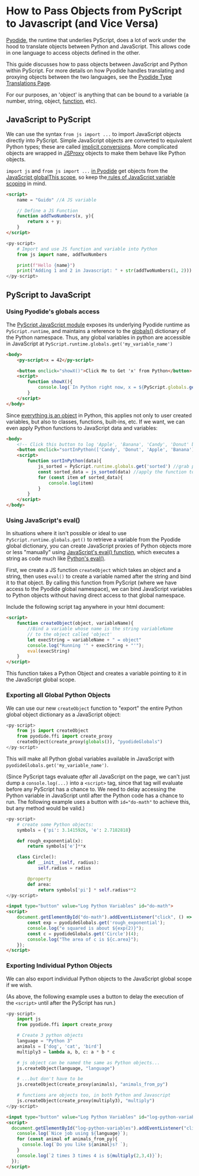 # How to Pass Objects from PyScript to Javascript (and Vice Versa)

[Pyodide](https://pyodide.org), the runtime that underlies PyScript, does a lot of work under the hood to translate objects between Python and JavaScript. This allows code in one language to access objects defined in the other.

This guide discusses how to pass objects between JavaScript and Python within PyScript. For more details on how Pyodide handles translating and proxying objects between the two languages, see the [Pyodide Type Translations Page](https://pyodide.org/en/stable/usage/type-conversions.html).

For our purposes, an 'object' is anything that can be bound to a variable (a number, string, object, [function](https://developer.mozilla.org/en-US/docs/Glossary/First-class_Function), etc).

## JavaScript to PyScript

We can use the syntax `from js import ...` to import JavaScript objects directly into PyScript. Simple JavaScript objects are converted to equivalent Python types; these are called [implicit conversions](https://pyodide.org/en/stable/usage/type-conversions.html#implicit-conversions). More complicated objects are wrapped in [JSProxy](https://pyodide.org/en/stable/usage/type-conversions.html) objects to make them behave like Python objects.

`import js` and `from js import ...` [in Pyodide](https://pyodide.org/en/stable/usage/type-conversions.html#type-translations-using-js-obj-from-py) get objects from the [JavaScript globalThis scope](https://developer.mozilla.org/en-US/docs/Web/JavaScript/Reference/Global_Objects/globalThis), so keep the[ rules of JavaScript variable scoping](https://www.freecodecamp.org/news/var-let-and-const-whats-the-difference/) in mind.

```html
<script>
    name = "Guido" //A JS variable

    // Define a JS Function
    function addTwoNumbers(x, y){
        return x + y;
    }
</script>
```
```python
<py-script>
    # Import and use JS function and variable into Python
    from js import name, addTwoNumbers

    print(f"Hello {name}")
    print("Adding 1 and 2 in Javascript: " + str(addTwoNumbers(1, 2)))
</py-script>
```

## PyScript to JavaScript

### Using Pyodide's globals access

The [PyScript JavaScript module](../reference/pyscript-module.md)  exposes its underlying Pyodide runtime as `PyScript.runtime`, and maintains a reference to the [globals()](https://docs.python.org/3/library/functions.html#globals) dictionary of the Python namespace. Thus, any global variables in python are accessible in JavaScript at `PyScript.runtime.globals.get('my_variable_name')`

```html
<body>
    <py-script>x = 42</py-script>

    <button onclick="showX()">Click Me to Get 'x' from Python</button>
    <script>
        function showX(){
            console.log(`In Python right now, x = ${PyScript.globals.get('x')}`)
        }
    </script>
</body>
```

Since [everything is an object](https://docs.python.org/3/reference/datamodel.html) in Python, this applies not only to user created variables, but also to classes, functions, built-ins, etc. If we want, we can even apply Python functions to JavaScript data and variables:

```html
<body>
    <!-- Click this button to log 'Apple', 'Banana', 'Candy', 'Donut' by sorting in Python-->
    <button onclick="sortInPython(['Candy', 'Donut', 'Apple', 'Banana'])">Sort In Python And Log</button>
    <script>
        function sortInPython(data){
            js_sorted = PyScript.runtime.globals.get('sorted') //grab python's 'sorted' function
            const sorted_data = js_sorted(data) //apply the function to the 'data' argument
            for (const item of sorted_data){
                console.log(item)
            }
        }
    </script>
</body>
```

### Using JavaScript's eval()

In situations where it isn't possible or ideal to use `PyScript.runtime.globals.get()` to retrieve a variable from the Pyodide global dictionary, you can create JavaScript proxies of Python objects more or less "manually" using [JavaScript's eval() function](https://developer.mozilla.org/en-US/docs/Web/JavaScript/Reference/Global_Objects/eval), which executes a string as code much like [Python's eval()](https://docs.python.org/3/library/functions.html#eval).

First, we create a JS function `createObject` which takes an object and a string, then uses `eval()` to create a variable named after the string and bind it to that object. By calling this function from PyScript (where we have access to the Pyodide global namespace), we can bind JavaScript variables to Python objects without having direct access to that global namespace.

Include the following script tag anywhere in your html document:

```html
<script>
    function createObject(object, variableName){
        //Bind a variable whose name is the string variableName
        // to the object called 'object'
        let execString = variableName + " = object"
        console.log("Running '" + execString + "'");
        eval(execString)
    }
</script>
```

This function takes a Python Object and creates a variable pointing to it in the JavaScript global scope.

### Exporting all Global Python Objects

We can use our new `createObject` function to "export" the entire Python global object dictionary as a JavaScript object:

```python
<py-script>
    from js import createObject
    from pyodide.ffi import create_proxy
    createObject(create_proxy(globals()), "pyodideGlobals")
</py-script>
```
This will make all Python global variables available in JavaScript with `pyodideGlobals.get('my_variable_name')`.

(Since PyScript tags evaluate _after_ all JavaScript on the page, we can't just dump a `console.log(...)` into a `<script>` tag, since that tag will evaluate before any PyScript has a chance to. We need to delay accessing the Python variable in JavaScript until after the Python code has a chance to run. The following example uses a button with `id="do-math"` to achieve this, but any method would be valid.)

```python
<py-script>
    # create some Python objects:
    symbols = {'pi': 3.1415926, 'e': 2.7182818}

    def rough_exponential(x):
        return symbols['e']**x

    class Circle():
        def __init__(self, radius):
            self.radius = radius

        @property
        def area:
            return symbols['pi'] * self.radius**2
</py-script>
```

```html
<input type="button" value="Log Python Variables" id="do-math">
<script>
    document.getElementById("do-math").addEventListener("click", () => {
        const exp = pyodideGlobals.get('rough_exponential');
        console.log("e squared is about ${exp(2)}");
        const c = pyodideGlobals.get('Circle')(4);
        console.log("The area of c is ${c.area}");
    });
</script>
```


### Exporting Individual Python Objects

We can also export individual Python objects to the JavaScript global scope if we wish.

(As above, the following example uses a button to delay the execution of the `<script>` until after the PyScript has run.)

```python
<py-script>
    import js
    from pyodide.ffi import create_proxy

    # Create 3 python objects
    language = "Python 3"
    animals = ['dog', 'cat', 'bird']
    multiply3 = lambda a, b, c: a * b * c

    # js object can be named the same as Python objects...
    js.createObject(language, "language")

    # ...but don't have to be
    js.createObject(create_proxy(animals), "animals_from_py")

    # functions are objects too, in both Python and Javascript
    js.createObject(create_proxy(multiply3), "multiply")
</py-script>
```
```html
<input type="button" value="Log Python Variables" id="log-python-variables">
<script>
  document.getElementById("log-python-variables").addEventListener("click", () => {
    console.log(`Nice job using ${language}`);
    for (const animal of animals_from_py){
      console.log(`Do you like ${animal}s? `);
    }
    console.log(`2 times 3 times 4 is ${multiply(2,3,4)}`);
  });
</script>
```
